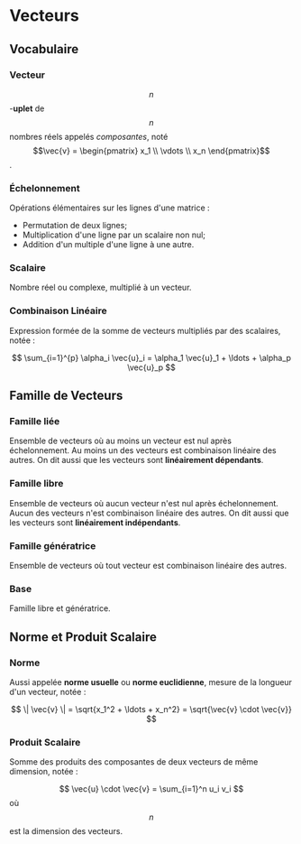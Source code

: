 # Vecteurs

## Vocabulaire

### Vecteur

$$n$$-**uplet** de $$n$$ nombres réels appelés *composantes*, noté $$\vec{v} =
\begin{pmatrix} x_1 \\ \vdots \\ x_n \end{pmatrix}$$.

### Échelonnement

Opérations élémentaires sur les lignes d'une matrice :

- Permutation de deux lignes;
- Multiplication d'une ligne par un scalaire non nul;
- Addition d'un multiple d'une ligne à une autre.

### Scalaire

Nombre réel ou complexe, multiplié à un vecteur.

### Combinaison Linéaire

Expression formée de la somme de vecteurs multipliés par des scalaires, notée :

$$
\sum_{i=1}^{p} \alpha_i \vec{u}_i = \alpha_1 \vec{u}_1 + \ldots + \alpha_p
\vec{u}_p
$$

## Famille de Vecteurs

### Famille liée

Ensemble de vecteurs où au moins un vecteur est nul après échelonnement.
Au moins un des vecteurs est combinaison linéaire des autres.
On dit aussi que les vecteurs sont **linéairement dépendants**.

### Famille libre

Ensemble de vecteurs où aucun vecteur n'est nul après échelonnement.
Aucun des vecteurs n'est combinaison linéaire des autres.
On dit aussi que les vecteurs sont **linéairement indépendants**.

### Famille génératrice

Ensemble de vecteurs où tout vecteur est combinaison linéaire des autres.

### Base

Famille libre et génératrice.

## Norme et Produit Scalaire

### Norme

Aussi appelée **norme usuelle** ou **norme euclidienne**, mesure de la longueur
d'un vecteur, notée :

$$
\| \vec{v} \| = \sqrt{x_1^2 + \ldots + x_n^2} = \sqrt{\vec{v} \cdot \vec{v}}
$$

### Produit Scalaire

Somme des produits des composantes de deux vecteurs de même dimension,
notée :

$$
\vec{u} \cdot \vec{v} = \sum_{i=1}^n u_i v_i
$$
où $$n$$ est la dimension des vecteurs.

